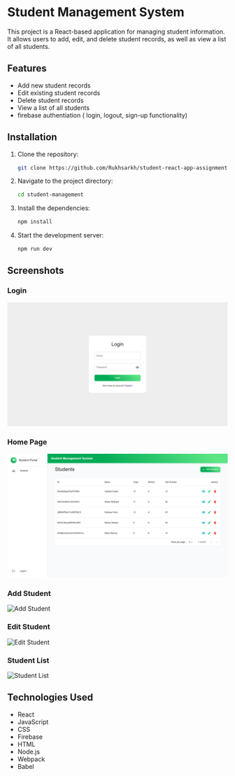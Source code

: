 # Student Management System

This project is a React-based application for managing student information. It allows users to add, edit, and delete student records, as well as view a list of all students.

## Features

- Add new student records
- Edit existing student records
- Delete student records
- View a list of all students
- firebase authentiation ( login, logout, sign-up functionality)

## Installation

1. Clone the repository:
   ```bash
   git clone https://github.com/Rukhsarkh/student-react-app-assignment.git
   ```
2. Navigate to the project directory:
   ```bash
   cd student-management
   ```
3. Install the dependencies:
   ```bash
   npm install
   ```
4. Start the development server:
   ```bash
   npm run dev
   ```

## Screenshots

### Login

![Login Page](public/assets/login.png)

### Home Page

![Home Page](public/assets/home.png)

### Add Student

![Add Student](public/assets/add-student.png)

### Edit Student

![Edit Student](public/assets/edit-student.png)

### Student List

![Student List](public/assets/student-list.png)

## Technologies Used

- React
- JavaScript
- CSS
- Firebase
- HTML
- Node.js
- Webpack
- Babel
